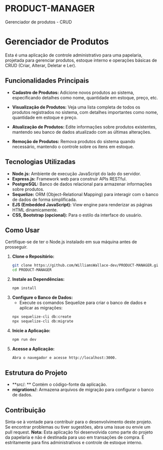 # PRODUCT-MANAGER
Gerenciador de produtos - CRUD

# Gerenciador de Produtos

Esta é uma aplicação de controle administrativo para uma papelaria, projetada para gerenciar produtos, estoque interno e operações básicas de CRUD (Criar, Alterar, Deletar e Ler).

## Funcionalidades Principais

- **Cadastro de Produtos:** Adicione novos produtos ao sistema, especificando detalhes como nome, quantidade em estoque, preço, etc.

- **Visualização de Produtos:** Veja uma lista completa de todos os produtos registrados no sistema, com detalhes importantes como nome, quantidade em estoque e preço.

- **Atualização de Produtos:** Edite informações sobre produtos existentes, mantendo seu banco de dados atualizado com as últimas alterações.

- **Remoção de Produtos:** Remova produtos do sistema quando necessário, mantendo o controle sobre os itens em estoque.

## Tecnologias Utilizadas

- **Node.js:** Ambiente de execução JavaScript do lado do servidor.
- **Express.js:** Framework web para construir APIs RESTful.
- **PostgreSQL:** Banco de dados relacional para armazenar informações sobre produtos.
- **Sequelize:** ORM (Object-Relational Mapping) para interagir com o banco de dados de forma simplificada.
- **EJS (Embedded JavaScript):** View engine para renderizar as páginas HTML dinamicamente.
- **CSS, Bootstrap (opcional):** Para o estilo da interface do usuário.

## Como Usar

Certifique-se de ter o Node.js instalado em sua máquina antes de prosseguir.

1. **Clone o Repositório:**
   ```bash
   git clone https://github.com/WilliamsWallace-dev/PRODUCT-MANAGER.git
   cd PRODUCT-MANAGER
2. **Instale as Dependências:**
   ```bash
   npm install
3. **Configure o Banco de Dados:**
   - Execute os comandos Sequelize para criar o banco de dados e aplicar as migrações:
   ```bash
   npx sequelize-cli db:create
   npx sequelize-cli db:migrate
5. **Inicie a Aplicação:**
   ```bash
   npm run dev
6. **Acesse a Aplicação:**
   ```bash
   Abra o navegador e acesse http://localhost:3000.

## Estrutura do Projeto

- **src/: ** Contém o código-fonte da aplicação.
- **migrations/:** Armazena arquivos de migração para configurar o banco de dados.

## Contribuição

Sinta-se à vontade para contribuir para o desenvolvimento deste projeto. Se encontrar problemas ou tiver sugestões, abra uma issue ou envie um pull request.
**Nota:** Esta aplicação foi desenvolvida como parte do projeto da papelaria e não é destinada para uso em transações de compra. É estritamente para fins administrativos e controle de estoque interno.
